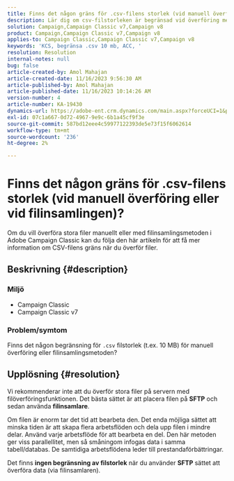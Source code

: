 ```yaml
---
title: Finns det någon gräns för .csv-filens storlek (vid manuell överföring eller vid filinsamlingen)?
description: Lär dig om csv-filstorleken är begränsad vid överföring med manuell överföring eller filinsamlingsmetod i Adobe Campaign Classic.
solution: Campaign,Campaign Classic v7,Campaign v8
product: Campaign,Campaign Classic v7,Campaign v8
applies-to: Campaign Classic,Campaign Classic v7,Campaign v8
keywords: 'KCS, begränsa .csv 10 mb, ACC, '
resolution: Resolution
internal-notes: null
bug: false
article-created-by: Amol Mahajan
article-created-date: 11/16/2023 9:56:30 AM
article-published-by: Amol Mahajan
article-published-date: 11/16/2023 10:14:26 AM
version-number: 4
article-number: KA-19430
dynamics-url: https://adobe-ent.crm.dynamics.com/main.aspx?forceUCI=1&pagetype=entityrecord&etn=knowledgearticle&id=3ea17268-6684-ee11-8179-6045bd006b4b
exl-id: 07c1a667-0d72-4967-9e9c-6b1a45cf9f3e
source-git-commit: 587bd12eee4c59977122393de5e73f15f6062614
workflow-type: tm+mt
source-wordcount: '236'
ht-degree: 2%

---
```


# Finns det någon gräns för .csv-filens storlek (vid manuell överföring eller vid filinsamlingen)?


Om du vill överföra stora filer manuellt eller med filinsamlingsmetoden i Adobe Campaign Classic kan du följa den här artikeln för att få mer information om CSV-filens gräns när du överför filer.

## Beskrivning {#description}


### <b>Miljö</b>

- Campaign Classic
- Campaign Classic v7




### <b>Problem/symtom</b>

Finns det någon begränsning för `.csv` filstorlek (t.ex. 10 MB) för manuell överföring eller filinsamlingsmetoden?


## Upplösning {#resolution}


Vi rekommenderar inte att du överför stora filer på servern med filöverföringsfunktionen. Det bästa sättet är att placera filen på <b>SFTP</b> och sedan använda <b>filinsamlare</b>.

Om filen är enorm tar det tid att bearbeta den. Det enda möjliga sättet att minska tiden är att skapa flera arbetsflöden och dela upp filen i mindre delar. Använd varje arbetsflöde för att bearbeta en del. Den här metoden ger viss parallellitet, men så småningom infogas data i samma tabell/databas. De samtidiga arbetsflödena leder till prestandaförbättringar.

Det finns <b>ingen begränsning av filstorlek</b> när du använder <b>SFTP</b> sättet att överföra data (via filinsamlaren).
